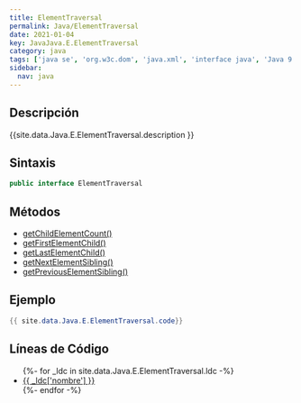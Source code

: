 ```yaml
---
title: ElementTraversal
permalink: Java/ElementTraversal
date: 2021-01-04
key: JavaJava.E.ElementTraversal
category: java
tags: ['java se', 'org.w3c.dom', 'java.xml', 'interface java', 'Java 9']
sidebar: 
  nav: java
---
```


## Descripción
{{site.data.Java.E.ElementTraversal.description }}

## Sintaxis
~~~java
public interface ElementTraversal
~~~

## Métodos
* [getChildElementCount()](/Java/ElementTraversal/getChildElementCount)
* [getFirstElementChild()](/Java/ElementTraversal/getFirstElementChild)
* [getLastElementChild()](/Java/ElementTraversal/getLastElementChild)
* [getNextElementSibling()](/Java/ElementTraversal/getNextElementSibling)
* [getPreviousElementSibling()](/Java/ElementTraversal/getPreviousElementSibling)

## Ejemplo
~~~java
{{ site.data.Java.E.ElementTraversal.code}}
~~~

## Líneas de Código
<ul>
{%- for _ldc in site.data.Java.E.ElementTraversal.ldc -%}
   <li>
       <a href="{{_ldc['url'] }}">{{ _ldc['nombre'] }}</a>
   </li>
{%- endfor -%}
</ul>
